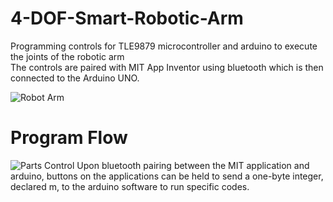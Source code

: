 # 4-DOF-Smart-Robotic-Arm
Programming controls for TLE9879 microcontroller and arduino to execute the joints of the robotic arm<br/>
The controls are paired with MIT App Inventor using bluetooth which is then connected to the Arduino UNO.


![Robot Arm](https://user-images.githubusercontent.com/47893187/185803101-0adfc6e7-b76c-4729-9f88-58f31a729969.PNG)

# Program Flow
![Parts Control](https://user-images.githubusercontent.com/47893187/185803242-b22f92c5-1795-432e-9591-e61a918d5326.PNG)
Upon bluetooth pairing between the MIT application and arduino, buttons on the applications can be held to send a one-byte integer, declared m, to the arduino software to run specific codes.
